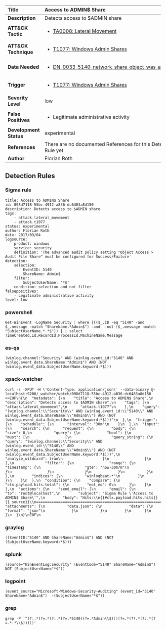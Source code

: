 | Title                    | Access to ADMIN$ Share       |
|:-------------------------|:------------------|
| **Description**          | Detects access to $ADMIN share |
| **ATT&amp;CK Tactic**    |  <ul><li>[TA0008: Lateral Movement](https://attack.mitre.org/tactics/TA0008)</li></ul>  |
| **ATT&amp;CK Technique** | <ul><li>[T1077: Windows Admin Shares](https://attack.mitre.org/techniques/T1077)</li></ul>  |
| **Data Needed**          | <ul><li>[DN_0033_5140_network_share_object_was_accessed](../Data_Needed/DN_0033_5140_network_share_object_was_accessed.md)</li></ul>  |
| **Trigger**              | <ul><li>[T1077: Windows Admin Shares](../Triggers/T1077.md)</li></ul>  |
| **Severity Level**       | low |
| **False Positives**      | <ul><li>Legitimate administrative activity</li></ul>  |
| **Development Status**   | experimental |
| **References**           |  There are no documented References for this Detection Rule yet  |
| **Author**               | Florian Roth |


## Detection Rules

### Sigma rule

```
title: Access to ADMIN$ Share
id: 098d7118-55bc-4912-a836-dc6483a8d150
description: Detects access to $ADMIN share
tags:
    - attack.lateral_movement
    - attack.t1077
status: experimental
author: Florian Roth
date: 2017/03/04
logsource:
    product: windows
    service: security
    definition: 'The advanced audit policy setting "Object Access > Audit File Share" must be configured for Success/Failure'
detection:
    selection:
        EventID: 5140
        ShareName: Admin$
    filter:
        SubjectUserName: '*$'
    condition: selection and not filter
falsepositives:
    - Legitimate administrative activity
level: low

```





### powershell
    
```
Get-WinEvent -LogName Security | where {(($_.ID -eq "5140" -and $_.message -match "ShareName.*Admin$") -and  -not ($_.message -match "SubjectUserName.*.*$")) } | select TimeCreated,Id,RecordId,ProcessId,MachineName,Message
```


### es-qs
    
```
(winlog.channel:"Security" AND (winlog.event_id:"5140" AND winlog.event_data.ShareName:"Admin$") AND (NOT (winlog.event_data.SubjectUserName.keyword:*$)))
```


### xpack-watcher
    
```
curl -s -XPUT -H \'Content-Type: application/json\' --data-binary @- localhost:9200/_watcher/watch/098d7118-55bc-4912-a836-dc6483a8d150 <<EOF\n{\n  "metadata": {\n    "title": "Access to ADMIN$ Share",\n    "description": "Detects access to $ADMIN share",\n    "tags": [\n      "attack.lateral_movement",\n      "attack.t1077"\n    ],\n    "query": "(winlog.channel:\\"Security\\" AND (winlog.event_id:\\"5140\\" AND winlog.event_data.ShareName:\\"Admin$\\") AND (NOT (winlog.event_data.SubjectUserName.keyword:*$)))"\n  },\n  "trigger": {\n    "schedule": {\n      "interval": "30m"\n    }\n  },\n  "input": {\n    "search": {\n      "request": {\n        "body": {\n          "size": 0,\n          "query": {\n            "bool": {\n              "must": [\n                {\n                  "query_string": {\n                    "query": "(winlog.channel:\\"Security\\" AND (winlog.event_id:\\"5140\\" AND winlog.event_data.ShareName:\\"Admin$\\") AND (NOT (winlog.event_data.SubjectUserName.keyword:*$)))",\n                    "analyze_wildcard": true\n                  }\n                }\n              ],\n              "filter": {\n                "range": {\n                  "timestamp": {\n                    "gte": "now-30m/m"\n                  }\n                }\n              }\n            }\n          }\n        },\n        "indices": [\n          "winlogbeat-*"\n        ]\n      }\n    }\n  },\n  "condition": {\n    "compare": {\n      "ctx.payload.hits.total": {\n        "not_eq": 0\n      }\n    }\n  },\n  "actions": {\n    "send_email": {\n      "email": {\n        "to": "root@localhost",\n        "subject": "Sigma Rule \'Access to ADMIN$ Share\'",\n        "body": "Hits:\\n{{#ctx.payload.hits.hits}}{{_source}}\\n================================================================================\\n{{/ctx.payload.hits.hits}}",\n        "attachments": {\n          "data.json": {\n            "data": {\n              "format": "json"\n            }\n          }\n        }\n      }\n    }\n  }\n}\nEOF\n
```


### graylog
    
```
((EventID:"5140" AND ShareName:"Admin$") AND (NOT (SubjectUserName.keyword:*$)))
```


### splunk
    
```
(source="WinEventLog:Security" (EventCode="5140" ShareName="Admin$") NOT (SubjectUserName="*$"))
```


### logpoint
    
```
(event_source="Microsoft-Windows-Security-Auditing" (event_id="5140" ShareName="Admin$")  -(SubjectUserName="*$"))
```


### grep
    
```
grep -P '^(?:.*(?=.*(?:.*(?=.*5140)(?=.*Admin\\$)))(?=.*(?!.*(?:.*(?=.*.*\\$)))))'
```



